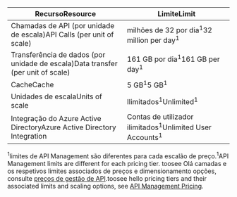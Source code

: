 | <span data-ttu-id="6c3cb-101">Recurso</span><span class="sxs-lookup"><span data-stu-id="6c3cb-101">Resource</span></span> | <span data-ttu-id="6c3cb-102">Limite</span><span class="sxs-lookup"><span data-stu-id="6c3cb-102">Limit</span></span> |
| --- | --- |
| <span data-ttu-id="6c3cb-103">Chamadas de API (por unidade de escala)</span><span class="sxs-lookup"><span data-stu-id="6c3cb-103">API Calls (per unit of scale)</span></span> |<span data-ttu-id="6c3cb-104">milhões de 32 por dia<sup>1</sup></span><span class="sxs-lookup"><span data-stu-id="6c3cb-104">32 million per day<sup>1</sup></span></span> |
| <span data-ttu-id="6c3cb-105">Transferência de dados (por unidade de escala)</span><span class="sxs-lookup"><span data-stu-id="6c3cb-105">Data transfer (per unit of scale)</span></span> |<span data-ttu-id="6c3cb-106">161 GB por dia<sup>1</sup></span><span class="sxs-lookup"><span data-stu-id="6c3cb-106">161 GB per day<sup>1</sup></span></span> |
| <span data-ttu-id="6c3cb-107">Cache</span><span class="sxs-lookup"><span data-stu-id="6c3cb-107">Cache</span></span> |<span data-ttu-id="6c3cb-108">5 GB<sup>1</sup></span><span class="sxs-lookup"><span data-stu-id="6c3cb-108">5 GB<sup>1</sup></span></span> |
| <span data-ttu-id="6c3cb-109">Unidades de escala</span><span class="sxs-lookup"><span data-stu-id="6c3cb-109">Units of scale</span></span> |<span data-ttu-id="6c3cb-110">Ilimitados<sup>1</sup></span><span class="sxs-lookup"><span data-stu-id="6c3cb-110">Unlimited<sup>1</sup></span></span> |
| <span data-ttu-id="6c3cb-111">Integração do Azure Active Directory</span><span class="sxs-lookup"><span data-stu-id="6c3cb-111">Azure Active Directory Integration</span></span> |<span data-ttu-id="6c3cb-112">Contas de utilizador ilimitados<sup>1</sup></span><span class="sxs-lookup"><span data-stu-id="6c3cb-112">Unlimited User Accounts<sup>1</sup></span></span> |

<span data-ttu-id="6c3cb-113"><sup>1</sup>limites de API Management são diferentes para cada escalão de preço.</span><span class="sxs-lookup"><span data-stu-id="6c3cb-113"><sup>1</sup>API Management limits are different for each pricing tier.</span></span> <span data-ttu-id="6c3cb-114">toosee Olá camadas e os respetivos limites associados de preços e dimensionamento opções, consulte [preços de gestão de API](https://azure.microsoft.com/pricing/details/api-management/).</span><span class="sxs-lookup"><span data-stu-id="6c3cb-114">toosee hello pricing tiers and their associated limits and scaling options, see [API Management Pricing](https://azure.microsoft.com/pricing/details/api-management/).</span></span>

